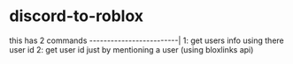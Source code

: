 # discord-to-roblox

this has 2 commands
-------------------------|
1: get users info using there user id
2: get user id just by mentioning a user (using bloxlinks api)
